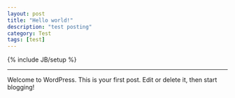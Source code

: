 ```yaml
---
layout: post
title: "Hello world!"
description: "test posting"
category: Test
tags: [test]
---
```

{% include JB/setup %}

----------------
Welcome to WordPress. This is your first post. Edit or delete it, then start blogging!
